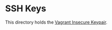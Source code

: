 # SSH Keys

This directory holds the [Vagrant Insecure
Keypair](https://github.com/hashicorp/vagrant/tree/master/keys).
